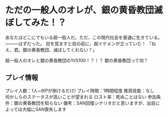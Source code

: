 # ただの一般人のオレが、銀の黄昏教団滅ぼしてみた！？

あなたはどこにでもいる超一般人だ。ただ、この現代社会を普通に生きている。
———はずだった。
目を覚ますと目の前に、超イケメンが立っていた！
「ねえ、君。銀の黄昏教団、滅ぼしてくれない？」

超一般人のオレと銀の黄昏教団の1VS100！？！？
銀の黄昏教団って何？

## プレイ情報
プレイ人数：1人~(KPが捌けるだけ)
プレイ時間：1時間程度
推奨技能：なし　何かしらのステータスが高いことが望まれる
ロスト率：死ぬことはない
参加条件：銀の黄昏教団を知らない
備考：SAN回復シナリオだと思いますが、出目によっては大幅にSAN喪失します
